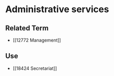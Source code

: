 # Administrative services  

## Related Term

- [[12772 Management]]  

## Use

- [[18424 Secretariat]]  

